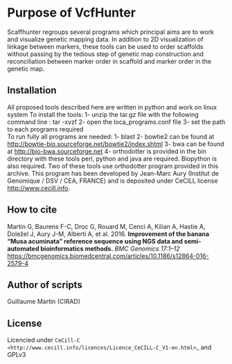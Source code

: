 Purpose of VcfHunter
====================

Scaffhunter regroups several programs which principal aims are to work and visualize genetic 
mapping data. In addition to 2D visualization of linkage between markers, these tools can be 
used to order scaffolds without passing by the tedious step of genetic map construction and 
reconciliation between marker order in scaffold and marker order in the genetic map.

Installation
------------

All proposed tools described here are written in python and work on linux system
To install the tools:
1- unzip the tar.gz file with the following command line : tar -xvzf <archive-file>
2- open the loca_programs.conf file
3- set the path to each programs required
<br>
To run fully all programs are needed:
1- blast
2- bowtie2 can be found at http://bowtie-bio.sourceforge.net/bowtie2/index.shtml
3- bwa can be found at http://bio-bwa.sourceforge.net
4- orthodotter is provided in the bin directory with these tools
perl, python and java are required. Biopython is also required.
Two of these tools use orthodotter program provided in this archive. This program has been 
developed by Jean-Marc Aury (Institut de Genomique / DSV / CEA, FRANCE) and is deposited 
under CeCILL license http://www.cecill.info.


How to cite
-----------

Martin G, Baurens F-C, Droc G, Rouard M, Cenci A, Kilian A, Hastie A, Doležel J, Aury J-M, Alberti A, et al. 2016. **Improvement of the banana “Musa acuminata” reference sequence using NGS data and semi-automated bioinformatics methods.** *BMC Genomics 17:1–12* https://bmcgenomics.biomedcentral.com/articles/10.1186/s12864-016-2579-4


Author of scripts
-----------

Guillaume Martin (CIRAD)


License
-----------
Licencied under `CeCill-C <http://www.cecill.info/licences/Licence_CeCILL-C_V1-en.html>`_ and GPLv3

